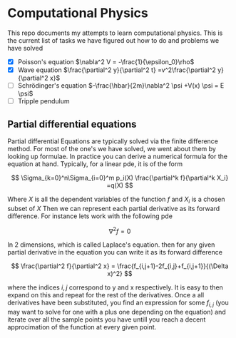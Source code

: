 # Computational Physics
This repo documents my attempts to learn computational physics. 
This is the current list of tasks we have figured out how to do and problems we have solved

- [X] Poisson's equation $\nabla^2 V = -\frac{1}{\epsilon_0}\rho$
- [X] Wave equation $\frac{\partial^2 y}{\partial^2 t} =v^2\frac{\partial^2 y}{\partial^2 x}$
- [ ] Schrödinger's equation $-\frac{\hbar}{2m}\nabla^2 \psi +V(x) \psi = E \psi$
- [ ] Tripple pendulum

## Partial differential equations
Partial differential Equations are typically solved via the finite difference method. 
For most of the one's we have solved, we went about them by looking up formulae. 
In practice you can derive a numerical formula for the equation at hand. Typically, for a linear pde, it is of the form

$$
\Sigma_{k=0}^n\Sigma_{i=0}^m p_i(X) \frac{\partial^k f}{\partial^k X_i} =q(X)
$$

Where $X$ is all the dependent variables of the function $f$ and $X_i$ is a chosen subset of $X$ 
Then we can represent each partial derivative as its forward difference. For instance lets work with the following pde

$$
\nabla^2 f = 0 
$$

In 2 dimensions, which is called Laplace's equation.
then for any given partial derivative in the equation you can write it as its forward difference

$$
\frac{\partial^2 f}{\partial^2 x} = \frac{f_{i,j+1}-2f_{i,j}+f_{i,j+1}}{(\Delta x)^2}
$$

where the indices $i,j$ correspond to y and x respectively. It is easy to then expand on this and repeat for the rest of the derivatives.
Once a all derivatives have been substituted, you find an expression for some $f_{i,j}$ (you may want to solve for one with a plus one
depending on the equation) and iterate over all the sample points you have untill you reach a decent approcimation of the function at every
given point.
